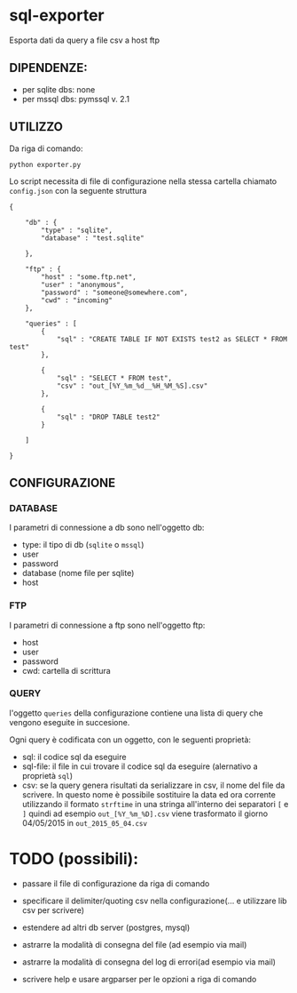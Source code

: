 # sql-exporter
Esporta dati da query a file csv a host ftp

## DIPENDENZE:
* per sqlite dbs: none
* per mssql dbs: pymssql v. 2.1

## UTILIZZO
Da riga di comando:

	python exporter.py
	
	
Lo script necessita di file di configurazione nella stessa cartella chiamato `config.json` con la seguente struttura



	{

	    "db" : {
	        "type" : "sqlite",
	        "database" : "test.sqlite"

	    },

	    "ftp" : {
	        "host" : "some.ftp.net",
	        "user" : "anonymous",
	        "password" : "someone@somewhere.com",
	        "cwd" : "incoming"
	    },

	    "queries" : [
	        {   
	            "sql" : "CREATE TABLE IF NOT EXISTS test2 as SELECT * FROM test"
	        },

	        { 
	            "sql" : "SELECT * FROM test",
	            "csv" : "out_[%Y_%m_%d__%H_%M_%S].csv"
	        },

	        {
	            "sql" : "DROP TABLE test2"
	        }

    	]

	}
	
	
## CONFIGURAZIONE

### DATABASE
I parametri di connessione a db sono nell'oggetto db:

* type: il tipo di db (`sqlite` o `mssql`)
* user
* password
* database (nome file per sqlite)
* host


### FTP
I parametri di connessione a ftp sono nell'oggetto ftp:

* host
* user
* password
* cwd: cartella di scrittura

### QUERY
l'oggetto `queries` della configurazione contiene una lista di query che vengono eseguite in succesione.

Ogni query è codificata con un oggetto, con le seguenti proprietà:

* sql: il codice sql da eseguire
* sql-file: il file in cui trovare il codice sql da eseguire (alernativo a proprietà `sql`)
*  csv: se la query genera risultati da serializzare in csv, il nome del file da scrivere. In questo nome è possibile sostituire la data ed ora corrente utilizzando il formato `strftime` in una stringa all'interno dei separatori `[` e `]` quindi ad esempio `out_[%Y_%m_%D].csv` viene trasformato il giorno 04/05/2015 in `out_2015_05_04.csv`


# TODO (possibili):
* passare il file di configurazione da riga di comando

* specificare il delimiter/quoting csv nella configurazione(... e utilizzare lib csv per scrivere)

* estendere ad altri db server (postgres, mysql)

* astrarre la modalità di consegna del file (ad esempio via mail)

* astrarre la modalità di consegna del log di errori(ad esempio via mail)

* scrivere help e usare argparser per le opzioni a riga di comando